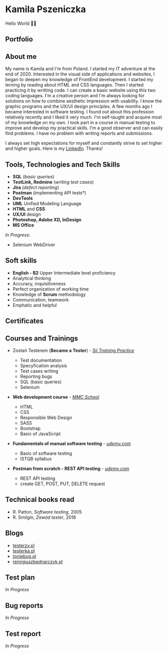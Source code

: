 # Kamila Pszeniczka

Hello World 👋🏻

## Portfolio

## About me

My name is Kamila and I'm from Poland. I started my IT adventure at the end of 2020. Interested in the visual side of applications and websites, I began to deepen my knowledge of FrontEnd development. I started my lerning by reading about HTML and CSS languages. Then I started practicing it by writting code. I can create a basic website using this two coding languages. I'm a creative person and I'm always looking for solutions on how to combine aesthetic impression with usability. I know the graphic programs and the UX/UI design principles. A few months ago I became interested in software testing. I found out about this profession relatively recently and I liked it very much. I'm self-taught and acquire most of my knowledge on my own. I took part in a course in manual testing to improve and develop my practical skills. I'm a good observer and can easily find problems. I have no problem with writing reports and submissions.

I always set high expectations for myself and constantly strive to set higher and higher goals. Here is my [LinkedIn](https://www.linkedin.com/in/kamila-pszeniczka/). Thanks!

## Tools, Technologies and Tech Skills
* **SQL** (*basic queries*)
* **TestLink, Redmine** (*writing test cases*)
* **Jira** (*defect reporting*)
* **Postman** (implementing API tests*)
* **DevTools**
* **UML** Unified Modeling Language
* **HTML** and **CSS**
* **UX/UI** design
* **Photoshop, Adobe XD, InDesign**
* **MS Office**

*In Progress*:
* Selenium WebDriver

## Soft skills
* **English - B2** Upper Intermediate level proficiency
* Analytical thinking
* Accuracy, inquisitiveness
* Perfect organization of working time
* Knowledge of **Scrum** methodology
* Communication, teamwork
* Emphatic and helpful

## Certificates

## Courses and Trainings
* Zostań Testerem (**Became a Tester**) - [*Sii Training Practice*](https://sii.pl)
  * Test documentation
  * Specyfication analysis
  * Test cases writing
  * Reporting bugs
  * SQL (basic queries)
  * Selenium
  
* **Web development course** - [*MMC School*](https://mmcschool.pl)
  * HTML
  * CSS
  * Responsible Web Design
  * SASS
  * Bootstrap
  * Basic of JavaScript
  
* **Fundamentals of manual software testing** - [*udemy.com*](https://www.udemy.com/course/kurs-testowania-oprogramowania/)
  * Basic of software testing
  * ISTQB syllabus
  
* **Postman from scratch - REST API testing** - [*udemy.com*](https://www.udemy.com/course/postman-od-podstaw-testowanie-rest-api/)
  * REST API testing
  * create GET, POST, PUT, DELETE request

## Technical books read
* R. Patton, *Software testing*, 2005
* R. Smilgin, *Zawód tester*, 2018

## Blogs
* [testerzy.pl](https://testerzy.pl)
* [testerka.pl](https://testerka.pl)
* [toniebug.pl](https://www.toniebug.pl/#services)
* [remigiuszbednarczyk.pl](https://remigiuszbednarczyk.pl)

## Test plan
*In Progress*
## Bug reports
*In Progress*
## Test report
*In Progress*
